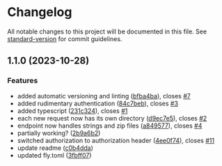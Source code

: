 # Changelog

All notable changes to this project will be documented in this file. See [standard-version](https://github.com/conventional-changelog/standard-version) for commit guidelines.

## 1.1.0 (2023-10-28)


### Features

* added automatic versioning and linting ([bfba4ba](https://github.com/EricRobertCampbell/latex-pdf-generator/commit/bfba4ba96302ecd08c852c3dce7b8f61a9f58185)), closes [#7](https://github.com/EricRobertCampbell/latex-pdf-generator/issues/7)
* added rudimentary authentication ([84c7beb](https://github.com/EricRobertCampbell/latex-pdf-generator/commit/84c7beb1ad86e83e13f4534afd9c1dca8d3b4778)), closes [#3](https://github.com/EricRobertCampbell/latex-pdf-generator/issues/3)
* added typescript ([231c324](https://github.com/EricRobertCampbell/latex-pdf-generator/commit/231c3245e359cbcbf779ee86d1edfb444764deb6)), closes [#1](https://github.com/EricRobertCampbell/latex-pdf-generator/issues/1)
* each new request now has its own directory ([d9ec7e5](https://github.com/EricRobertCampbell/latex-pdf-generator/commit/d9ec7e5e460f4ed34f38426ed7efcee7bde6f65f)), closes [#2](https://github.com/EricRobertCampbell/latex-pdf-generator/issues/2)
* endpoint now handles strings and zip files ([a849577](https://github.com/EricRobertCampbell/latex-pdf-generator/commit/a849577b1d3e77e64c5117e0dc1d8a8489460b19)), closes [#4](https://github.com/EricRobertCampbell/latex-pdf-generator/issues/4)
* partially working? ([2b9a6b2](https://github.com/EricRobertCampbell/latex-pdf-generator/commit/2b9a6b27d5ed86d66151dd9885df4d695d92c1f4))
* switched authorization to authorization header ([4ee0f74](https://github.com/EricRobertCampbell/latex-pdf-generator/commit/4ee0f74e0b28ef237b4769ed5edd23eee4210d4e)), closes [#11](https://github.com/EricRobertCampbell/latex-pdf-generator/issues/11)
* update readme ([c0b4dda](https://github.com/EricRobertCampbell/latex-pdf-generator/commit/c0b4ddafb4d1bed5092711ae23f573bfb8ee519f))
* updated fly.toml ([3fbff07](https://github.com/EricRobertCampbell/latex-pdf-generator/commit/3fbff07294ddc741cb18acaa9928e2673dd22ef5))
